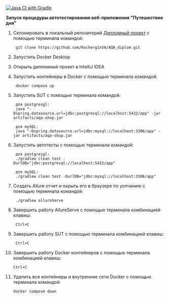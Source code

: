 [![Java CI with Gradle](https://github.com/Kocherg1nVA/AQA_diplom/actions/workflows/gradle.yml/badge.svg)](https://github.com/Kocherg1nVA/AQA_diplom/actions/workflows/gradle.yml)

**Запуск процедуры автотестирования веб-приложения "Путешествие дня"**

1. Склонировать в локальный репозиторий [Дипломный проект](https://github.com/Kocherg1nVA/AQA_diplom "Дипломный проект Кочергина В.А.") с помощью терминала командой:

        git clone https://github.com/Kocherg1nVA/AQA_diplom.git

2. Запустить Docker Desktop

3. Открыть дипломный проект в IntelliJ IDEA

4. Запустить контейнеры в Docker с помощью терминала командой:

        docker compose up

5. Запустить SUT с помощью терминала командой:

        для postgresgl:
        java "-Dspring.datasource.url=jdbc:postgresql://localhost:5432/app" -jar artifacts/aqa-shop.jar

        для mySQL: 
        java "-Dspring.datasource.url=jdbc:mysql://localhost:3306/app" -jar artifacts/aqa-shop.jar

6. Запустить автотесты с помощью терминала командой:

        для postgresgl: 
        ./gradlew clean test -DurlDB="jdbc:postgresql://localhost:5432/app"
        
        для mySQL:
        ./gradlew clean test -DurlDB="jdbc:mysql://localhost:3306/app"

7. Создать Allure отчет и окрыть его в браузере по уолчанию с помощью терминала командой:

        ./gradlew allureServe

8. Завершить работу AllureServe с помощью терминала комбинацией клавиш:

        Ctrl+C

9. Завершить работу SUT с помощью терминала комбинацией клавиш:

        Ctrl+C

10. Завершить работу Docker контейнеров с помощью терминала комбинацией клавиш:

        Ctrl+C

11. Удалить все контейнеры и внутренние сети Docker с помощью терминала командой:

        docker compose down

